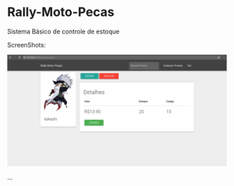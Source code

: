 # Rally-Moto-Pecas
Sistema Básico de controle de estoque

ScreenShots:

![alt text](https://github.com/limeiragabriel/Rally-Moto-Pecas/blob/master/screenshots/detalhes.png?raw=true)

...
